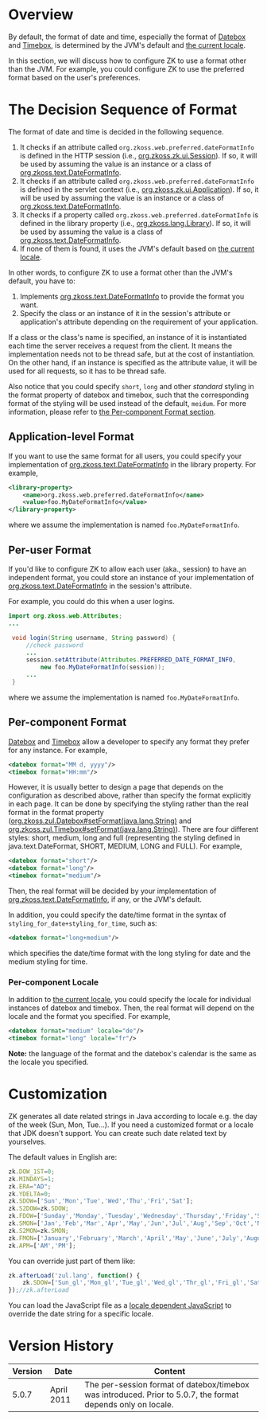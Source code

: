 # Overview

By default, the format of date and time, especially the format of
[Datebox]({{site.baseurl}}/zk_component_ref/input/datebox) and
[Timebox]({{site.baseurl}}/zk_component_ref/input/timebox), is
determined by the JVM's default and [the current locale]({{site.baseurl}}/zk_dev_ref/internationalization/locale).

In this section, we will discuss how to configure ZK to use a format
other than the JVM. For example, you could configure ZK to use the
preferred format based on the user's preferences.

# The Decision Sequence of Format

The format of date and time is decided in the following sequence.

1.  It checks if an attribute called
    `org.zkoss.web.preferred.dateFormatInfo` is defined in the HTTP
    session (i.e.,
    [org.zkoss.zk.ui.Session](https://www.zkoss.org/javadoc/latest/zk/org/zkoss/zk/ui/Session.html)). If so,
    it will be used by assuming the value is an instance or a class of
    [org.zkoss.text.DateFormatInfo](https://www.zkoss.org/javadoc/latest/zk/org/zkoss/text/DateFormatInfo.html).
2.  It checks if an attribute called
    `org.zkoss.web.preferred.dateFormatInfo` is defined in the servlet
    context (i.e.,
    [org.zkoss.zk.ui.Application](https://www.zkoss.org/javadoc/latest/zk/org/zkoss/zk/ui/Application.html)). If
    so, it will be used by assuming the value is an instance or a class
    of
    [org.zkoss.text.DateFormatInfo](https://www.zkoss.org/javadoc/latest/zk/org/zkoss/text/DateFormatInfo.html).
3.  It checks if a property called
    `org.zkoss.web.preferred.dateFormatInfo` is defined in the library
    property (i.e., [org.zkoss.lang.Library](https://www.zkoss.org/javadoc/latest/zk/org/zkoss/lang/Library.html)). If so,
    it will be used by assuming the value is a class of
    [org.zkoss.text.DateFormatInfo](https://www.zkoss.org/javadoc/latest/zk/org/zkoss/text/DateFormatInfo.html).
4.  If none of them is found, it uses the JVM's default based on [the current locale]({{site.baseurl}}/zk_dev_ref/internationalization/locale).

In other words, to configure ZK to use a format other than the JVM's
default, you have to:

1.  Implements
    [org.zkoss.text.DateFormatInfo](https://www.zkoss.org/javadoc/latest/zk/org/zkoss/text/DateFormatInfo.html) to
    provide the format you want.
2.  Specify the class or an instance of it in the session's attribute or
    application's attribute depending on the requirement of your
    application.

If a class or the class's name is specified, an instance of it is
instantiated each time the server receives a request from the client. It
means the implementation needs not to be thread safe, but at the cost of
instantiation. On the other hand, if an instance is specified as the
attribute value, it will be used for all requests, so it has to be
thread safe.

Also notice that you could specify `short`, `long` and other *standard*
styling in the format property of datebox and timebox, such that the
corresponding format of the styling will be used instead of the default,
`meidum`. For more information, please refer to [the Per-component Format section](#Per-component_Format).

## Application-level Format

If you want to use the same format for all users, you could specify your
implementation of
[org.zkoss.text.DateFormatInfo](https://www.zkoss.org/javadoc/latest/zk/org/zkoss/text/DateFormatInfo.html) in the
library property. For example,

```xml
<library-property>
    <name>org.zkoss.web.preferred.dateFormatInfo</name>
    <value>foo.MyDateFormatInfo</value>
</library-property>
```

where we assume the implementation is named `foo.MyDateFormatInfo`.

## Per-user Format

If you'd like to configure ZK to allow each user (aka., session) to have
an independent format, you could store an instance of your
implementation of
[org.zkoss.text.DateFormatInfo](https://www.zkoss.org/javadoc/latest/zk/org/zkoss/text/DateFormatInfo.html) in the
session's attribute.

For example, you could do this when a user logins.

```java
import org.zkoss.web.Attributes;
...

 void login(String username, String password) {
     //check password
     ...
     session.setAttribute(Attributes.PREFERRED_DATE_FORMAT_INFO,
         new foo.MyDateFormatInfo(session));
     ...
 }
```

where we assume the implementation is named `foo.MyDateFormatInfo`.

## Per-component Format

[Datebox]({{site.baseurl}}/zk_component_ref/input/datebox) and
[Timebox]({{site.baseurl}}/zk_component_ref/input/timebox) allow a
developer to specify any format they prefer for any instance. For
example,

```xml
<datebox format="MM d, yyyy"/>
<timebox format="HH:mm"/>
```

However, it is usually better to design a page that depends on the
configuration as described above, rather than specify the format
explicitly in each page. It can be done by specifying the styling rather
than the real format in the format property
([org.zkoss.zul.Datebox#setFormat(java.lang.String)](https://www.zkoss.org/javadoc/latest/zk/org/zkoss/zul/Datebox.html#setFormat(java.lang.String))
and
[org.zkoss.zul.Timebox#setFormat(java.lang.String)](https://www.zkoss.org/javadoc/latest/zk/org/zkoss/zul/Timebox.html#setFormat(java.lang.String))).
There are four different styles: short, medium, long and full
(representing the styling defined in java.text.DateFormat, SHORT,
MEDIUM, LONG and FULL). For example,

```xml
<datebox format="short"/>
<datebox format="long"/>
<timebox format="medium"/>
```

Then, the real format will be decided by your implementation of
[org.zkoss.text.DateFormatInfo](https://www.zkoss.org/javadoc/latest/zk/org/zkoss/text/DateFormatInfo.html), if
any, or the JVM's default.

In addition, you could specify the date/time format in the syntax of
`styling_for_date+styling_for_time`, such as:

```xml
<datebox format="long+medium"/>
```

which specifies the date/time format with the long styling for date and
the medium styling for time.

### Per-component Locale

In addition to [the current locale]({{site.baseurl}}/zk_dev_ref/internationalization/locale),
you could specify the locale for individual instances of datebox and
timebox. Then, the real format will depend on the locale and the format
you specified. For example,

```xml
<datebox format="medium" locale="de"/>
<timebox format="long" locale="fr"/>
```

**Note:** the language of the format and the datebox's calendar is the
same as the locale you specified.

# Customization

ZK generates all date related strings in Java according to locale e.g.
the day of the week (Sun, Mon, Tue...). If you need a customized format
or a locale that JDK doesn't support. You can create such date related
text by yourselves.

The default values in English are:

```javascript
zk.DOW_1ST=0;
zk.MINDAYS=1;
zk.ERA="AD";
zk.YDELTA=0;
zk.SDOW=['Sun','Mon','Tue','Wed','Thu','Fri','Sat'];
zk.S2DOW=zk.SDOW;
zk.FDOW=['Sunday','Monday','Tuesday','Wednesday','Thursday','Friday','Saturday'];
zk.SMON=['Jan','Feb','Mar','Apr','May','Jun','Jul','Aug','Sep','Oct','Nov','Dec'];
zk.S2MON=zk.SMON;
zk.FMON=['January','February','March','April','May','June','July','August','September','October','November','December'];
zk.APM=['AM','PM'];
```

You can override just part of them like:

```javascript
zk.afterLoad('zul.lang', function() {
    zk.SDOW=['Sun_gl','Mon_gl','Tue_gl','Wed_gl','Thr_gl','Fri_gl','Sat_gl']; //set your date string
});//zk.afterLoad
```

You can load the JavaScript file as a [ locale dependent JavaScript]({{site.baseurl}}/zk_dev_ref/internationalization/locale-dependent_resources)
to override the date string for a specific locale.

# Version History

| Version | Date       | Content                                                                                                      |
|---------|------------|--------------------------------------------------------------------------------------------------------------|
| 5.0.7   | April 2011 | The per-session format of datebox/timebox was introduced. Prior to 5.0.7, the format depends only on locale. |
